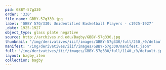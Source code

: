 ```yaml
---
pid: GBBY-57g330
order: '330'
file_name: GBBY-57g330.jpg
label: 'GBBY 57G/330: Unidentified Basketball Players - c1925-1927'
_date: 1925-1927
object_type: glass plate negative
source: http://archives.nd.edu/Bagby/GBBY-57g330.jpg
thumbnail: "/img/derivatives/iiif/images/GBBY-57g330/full/250,/0/default.jpg"
manifest: "/img/derivatives/iiif/images/GBBY-57g330/manifest.json"
full: "/img/derivatives/iiif/images/GBBY-57g330/full/1140,/0/default.jpg"
layout: bagby_item
collection: bagby
---
```

